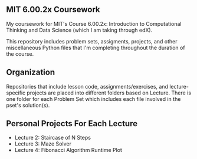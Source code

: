 ## MIT 6.00.2x Coursework
My coursework for MIT's Course 6.00.2x: Introduction to Computational Thinking and Data Science (which I am taking through edX).

This repository includes problem sets, assigments, projects, and other miscellaneous Python files that I'm completing throughout the duration of the course.

## Organization
Repositories that include lesson code, assignments/exercises, and lecture-specific projects are placed into different folders based on Lecture. There is one folder for each Problem Set which includes each file involved in the pset's solution(s).

## Personal Projects For Each Lecture
* Lecture 2: Staircase of N Steps
* Lecture 3: Maze Solver
* Lecture 4: Fibonacci Algorithm Runtime Plot
